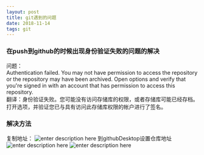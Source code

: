 ```yaml
--- 
layout: post
title: git遇到的问题
date: 2018-11-14
tags: git
---
```

### 在push到github的时候出现身份验证失败的问题的解决
问题：  
Authentication failed. You may not have permission to access the repository or the repository may have been archived. Open options and verify that you're signed in with an account that has permission to access this repository.  
翻译：身份验证失败。您可能没有访问存储库的权限，或者存储库可能已经存档。打开选项，并验证您已与具有访问此存储库权限的帐户进行了签名。
### 解决方法
复制地址：
![enter description
here](https://viabcde.github.io/images/all/2018092904.png)
到githubDesktop设置仓库地址  
![enter description
here](https://viabcde.github.io/images/all/2018092905.png)
![enter description
here](https://viabcde.github.io/images/all/2018092906.png)

